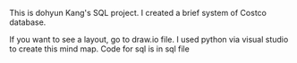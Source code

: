 This is dohyun Kang's SQL project.
I created a brief system of Costco database.

If you want to see a layout, go to draw.io file. I used python via visual studio to create this mind map.
Code for sql is in sql file
